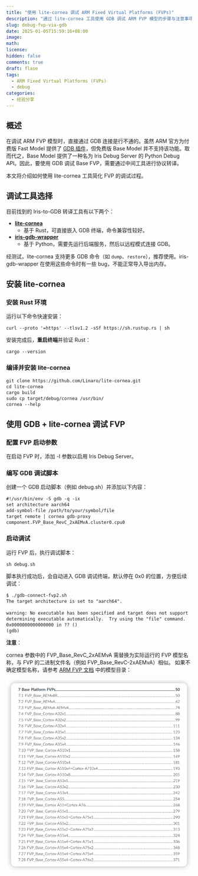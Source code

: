 ```yaml
---
title: "使用 lite-cornea 调试 ARM Fixed Virtual Platforms (FVPs)"
description: "通过 lite-cornea 工具使用 GDB 调试 ARM FVP 模型的步骤与注意事项。"
slug: debug-fvp-via-gdb
date: 2025-01-05T15:59:16+08:00
image:
math:
license:
hidden: false
comments: true
draft: flase
tags:
  - ARM Fixed Virtual Platforms (FVPs)
  - debug
categories:
  - 经验分享
---
```


## 概述

在调试 ARM FVP 模型时，直接通过 GDB 连接是行不通的。虽然 ARM 官方为付费版 Fast Model 提供了 [GDB 插件](https://developer.arm.com/documentation/100964/1115/Plug-ins-for-Fast-Models/GDBRemoteConnection)，但免费版 Base Model 并不支持该功能。取而代之，Base Model 提供了一种名为 Iris Debug Server 的 Python Debug API。因此，要使用 GDB 调试 Base FVP，需要通过中间工具进行协议转译。

本文将介绍如何使用 lite-cornea 工具简化 FVP 的调试过程。

## 调试工具选择

目前找到的 Iris-to-GDB 转译工具有以下两个：

- **[lite-cornea](https://github.com/Linaro/lite-cornea.git)**
  - 基于 Rust，可直接嵌入 GDB 终端，命令兼容性较好。
- **[iris-gdb-wrapper](https://github.com/santongding/iris-gdb-wrapper)**
  - 基于 Python，需要先运行后端服务，然后以远程模式连接 GDB。

经测试，lite-cornea 支持更多 GDB 命令（如 `dump`、`restore`），推荐使用。iris-gdb-wrapper 在使用这些命令时有一些 bug，不能正常导入导出内存。

## 安装 lite-cornea

### 安装 Rust 环境

运行以下命令快速安装：

```shell
curl --proto '=https' --tlsv1.2 -sSf https://sh.rustup.rs | sh
```

安装完成后，**重启终端**并验证 Rust：

```shell
cargo --version
```

### 编译并安装 lite-cornea

```shell
git clone https://github.com/Linaro/lite-cornea.git
cd lite-cornea
cargo build
sudo cp target/debug/cornea /usr/bin/
cornea --help
```

## 使用 GDB + lite-cornea 调试 FVP

### 配置 FVP 启动参数

在启动 FVP 时，添加 -I 参数以启用 Iris Debug Server。

### 编写 GDB 调试脚本

创建一个 GDB 启动脚本（例如 debug.sh）并添加以下内容：

```shell
#!/usr/bin/env -S gdb -q -ix
set architecture aarch64
add-symbol-file /path/to/your/symbol/file
target remote | cornea gdb-proxy component.FVP_Base_RevC_2xAEMvA.cluster0.cpu0
```

### 启动调试

运行 FVP 后，执行调试脚本：

```shell
sh debug.sh
```

脚本执行成功后，会自动进入 GDB 调试终端，默认停在 0x0 的位置，方便后续调试：

```shell
$ ./gdb-connect-fvp2.sh
The target architecture is set to "aarch64".

warning: No executable has been specified and target does not support
determining executable automatically.  Try using the "file" command.
0x0000000000000000 in ?? ()
(gdb)
```

**注意**：

cornea 参数中的 FVP_Base_RevC_2xAEMvA 需替换为实际运行的 FVP 模型名称，与 FVP 的二进制文件名（例如 FVP_Base_RevC-2xAEMvA）相似。
如果不确定模型名称，请参考 [ARM FVP 文档](https://documentation-service.arm.com/static/615eda5ce4f35d24846799a7) 中的模型目录：

![ARM FVP Base Model目录](post/debug-fvp-via-gdb/imgs/fvp-guide-catalog.png)
